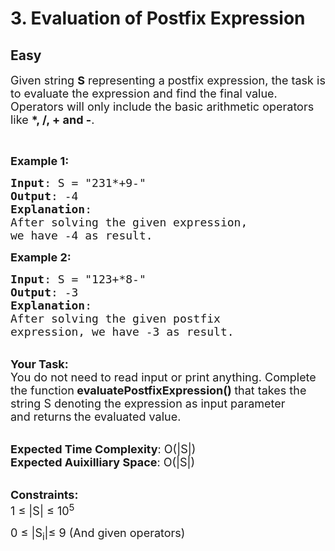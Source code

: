# 3. Evaluation of Postfix Expression
## Easy 
<div class="problem-statement">
                <p></p><p><span style="font-size:18px">Given string <strong>S</strong>&nbsp;representing a&nbsp;postfix expression, the task is to evaluate the expression and find the final value. Operators will only include the basic arithmetic operators like <strong>*, /, + and -</strong>.</span></p>

<p>&nbsp;</p>

<p><span style="font-size:18px"><strong>Example 1:</strong></span></p>

<pre><span style="font-size:18px"><strong>Input</strong>: S = "231*+9-"
<strong>Output</strong>: -4
<strong>Explanation</strong>:
After solving the given expression, 
we have -4 as result.
</span></pre>

<p><span style="font-size:18px"><strong>Example 2:</strong></span></p>

<pre><span style="font-size:18px"><strong>Input</strong>: S = "123+*8-"
<strong>Output</strong>: -3
<strong>Explanation</strong>:
After solving the given postfix 
expression, we have -3 as result.</span>
</pre>

<p><br>
<strong><span style="font-size:18px">Your Task:</span></strong><br>
<span style="font-size:18px">You do not need to read input or print anything. Complete the function<strong> evaluatePostfixExpression()&nbsp;</strong>that takes the string S denoting the expression as input parameter and&nbsp;returns<strong> </strong>the evaluated value.</span></p>

<p><br>
<span style="font-size:18px"><strong>Expected Time Complexity</strong>: O(|S|)<br>
<strong>Expected Auixilliary Space</strong>: O(|S|)</span></p>

<p><br>
<span style="font-size:18px"><strong>Constraints:</strong><br>
1 ≤ |S| ≤ 10<sup>5</sup></span></p>

<p><span style="font-size:18px">0 ≤ |S<sub>i</sub>|≤ 9 (And given operators)</span></p>
 <p></p>
            </div>